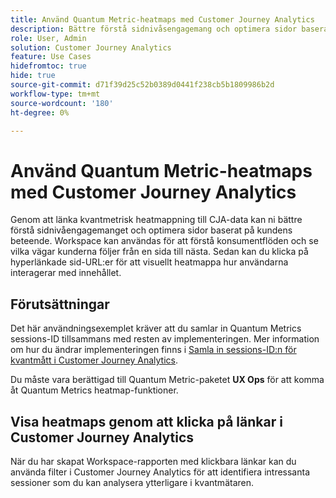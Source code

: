 ```yaml
---
title: Använd Quantum Metric-heatmaps med Customer Journey Analytics
description: Bättre förstå sidnivåsengagemang och optimera sidor baserat på konsumentbeteenden med hjälp av kvantmetriska heatmappdata.
role: User, Admin
solution: Customer Journey Analytics
feature: Use Cases
hidefromtoc: true
hide: true
source-git-commit: d71f39d25c52b0389d0441f238cb5b1809986b2d
workflow-type: tm+mt
source-wordcount: '180'
ht-degree: 0%

---
```


# Använd Quantum Metric-heatmaps med Customer Journey Analytics

Genom att länka kvantmetrisk heatmappning till CJA-data kan ni bättre förstå sidnivåengagemanget och optimera sidor baserat på kundens beteende. Workspace kan användas för att förstå konsumentflöden och se vilka vägar kunderna följer från en sida till nästa. Sedan kan du klicka på hyperlänkade sid-URL:er för att visuellt heatmappa hur användarna interagerar med innehållet.

## Förutsättningar

Det här användningsexemplet kräver att du samlar in Quantum Metrics sessions-ID tillsammans med resten av implementeringen. Mer information om hur du ändrar implementeringen finns i [Samla in sessions-ID:n för kvantmått i Customer Journey Analytics](collect-session-id.md).

Du måste vara berättigad till Quantum Metric-paketet **UX Ops** för att komma åt Quantum Metrics heatmap-funktioner.

## Visa heatmaps genom att klicka på länkar i Customer Journey Analytics

När du har skapat Workspace-rapporten med klickbara länkar kan du använda filter i Customer Journey Analytics för att identifiera intressanta sessioner som du kan analysera ytterligare i kvantmätaren.

